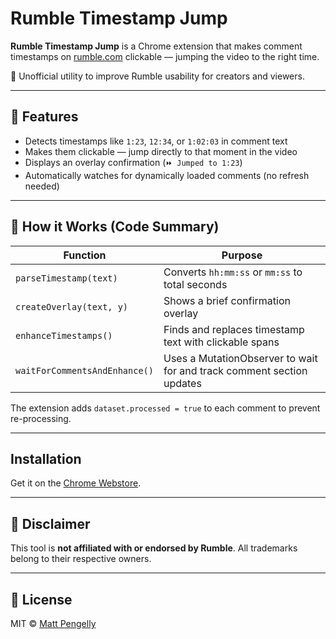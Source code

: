 # Rumble Timestamp Jump

**Rumble Timestamp Jump** is a Chrome extension that makes comment timestamps on [rumble.com](https://rumble.com) clickable — jumping the video to the right time.

🎯 Unofficial utility to improve Rumble usability for creators and viewers.

---

## 🔧 Features

- Detects timestamps like `1:23`, `12:34`, or `1:02:03` in comment text
- Makes them clickable — jump directly to that moment in the video
- Displays an overlay confirmation (`⏩ Jumped to 1:23`)
- Automatically watches for dynamically loaded comments (no refresh needed)

---

## 🧩 How it Works (Code Summary)

| Function                      | Purpose                                                               |
| ----------------------------- | --------------------------------------------------------------------- |
| `parseTimestamp(text)`        | Converts `hh:mm:ss` or `mm:ss` to total seconds                       |
| `createOverlay(text, y)`      | Shows a brief confirmation overlay                                    |
| `enhanceTimestamps()`         | Finds and replaces timestamp text with clickable spans                |
| `waitForCommentsAndEnhance()` | Uses a MutationObserver to wait for and track comment section updates |

The extension adds `dataset.processed = true` to each comment to prevent re-processing.

---

## Installation
Get it on the [Chrome Webstore](https://chromewebstore.google.com/detail/rumble-timestamp-jump/pjdbbnijgmfcplbbkppchdnolhgablbp).

---

## 🛑 Disclaimer

This tool is **not affiliated with or endorsed by Rumble**. All trademarks belong to their respective owners.

---

## 📜 License

MIT © [Matt Pengelly](https://mattpengelly.com)
